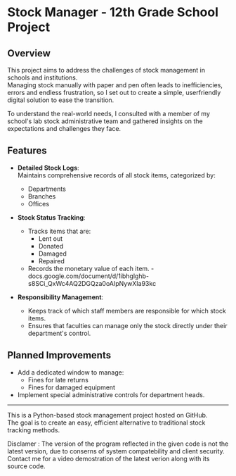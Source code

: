 # Stock Manager - 12th Grade School Project

## Overview
This project aims to address the challenges of stock management in schools and institutions.  
Managing stock manually with paper and pen often leads to inefficiencies, errors and endless frustration, so I set out to create a simple, userfriendly digital solution to ease the transition.

To understand the real-world needs, I consulted with a member of my school's lab stock administrative team and gathered insights on the expectations and challenges they face.

## Features
- **Detailed Stock Logs**:  
  Maintains comprehensive records of all stock items, categorized by:
  - Departments
  - Branches
  - Offices

- **Stock Status Tracking**:
  - Tracks items that are:
    - Lent out
    - Donated
    - Damaged
    - Repaired
  - Records the monetary value of each item.
-docs.google.com/document/d/1ibhglghb-s8SCi_QxWc4AQ2DGQza0oAIpNywXIa93kc
- **Responsibility Management**:
  - Keeps track of which staff members are responsible for which stock items.
  - Ensures that faculties can manage only the stock directly under their department's control.

## Planned Improvements
- Add a dedicated window to manage:
  - Fines for late returns
  - Fines for damaged equipment
- Implement special administrative controls for department heads.

---

This is a Python-based stock management project hosted on GitHub.  
The goal is to create an easy, efficient alternative to traditional stock tracking methods.

Disclamer : The version of the program reflected in the given code is not the latest version, due to conserns of system compatebility and client security. Contact me for a video demostration of the latest verion along with its source code.

